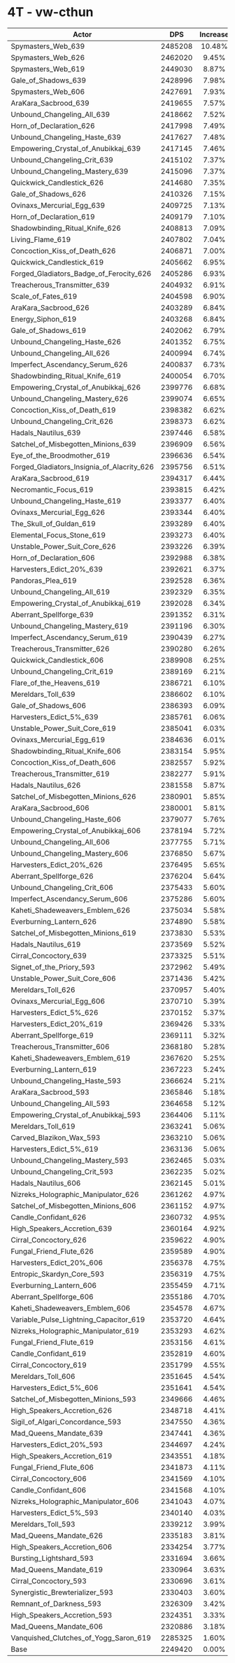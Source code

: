 # 4T - vw-cthun
| Actor | DPS | Increase |
|---|:---:|:---:|
|Spymasters_Web_639|2485208|10.48%|
|Spymasters_Web_626|2462020|9.45%|
|Spymasters_Web_619|2449030|8.87%|
|Gale_of_Shadows_639|2428996|7.98%|
|Spymasters_Web_606|2427691|7.93%|
|AraKara_Sacbrood_639|2419655|7.57%|
|Unbound_Changeling_All_639|2418662|7.52%|
|Horn_of_Declaration_626|2417998|7.49%|
|Unbound_Changeling_Haste_639|2417627|7.48%|
|Empowering_Crystal_of_Anubikkaj_639|2417145|7.46%|
|Unbound_Changeling_Crit_639|2415102|7.37%|
|Unbound_Changeling_Mastery_639|2415096|7.37%|
|Quickwick_Candlestick_626|2414680|7.35%|
|Gale_of_Shadows_626|2410326|7.15%|
|Ovinaxs_Mercurial_Egg_639|2409725|7.13%|
|Horn_of_Declaration_619|2409179|7.10%|
|Shadowbinding_Ritual_Knife_626|2408813|7.09%|
|Living_Flame_619|2407802|7.04%|
|Concoction_Kiss_of_Death_626|2406871|7.00%|
|Quickwick_Candlestick_619|2405662|6.95%|
|Forged_Gladiators_Badge_of_Ferocity_626|2405286|6.93%|
|Treacherous_Transmitter_639|2404932|6.91%|
|Scale_of_Fates_619|2404598|6.90%|
|AraKara_Sacbrood_626|2403289|6.84%|
|Energy_Siphon_619|2403268|6.84%|
|Gale_of_Shadows_619|2402062|6.79%|
|Unbound_Changeling_Haste_626|2401352|6.75%|
|Unbound_Changeling_All_626|2400994|6.74%|
|Imperfect_Ascendancy_Serum_626|2400837|6.73%|
|Shadowbinding_Ritual_Knife_619|2400054|6.70%|
|Empowering_Crystal_of_Anubikkaj_626|2399776|6.68%|
|Unbound_Changeling_Mastery_626|2399074|6.65%|
|Concoction_Kiss_of_Death_619|2398382|6.62%|
|Unbound_Changeling_Crit_626|2398373|6.62%|
|Hadals_Nautilus_639|2397446|6.58%|
|Satchel_of_Misbegotten_Minions_639|2396909|6.56%|
|Eye_of_the_Broodmother_619|2396636|6.54%|
|Forged_Gladiators_Insignia_of_Alacrity_626|2395756|6.51%|
|AraKara_Sacbrood_619|2394317|6.44%|
|Necromantic_Focus_619|2393815|6.42%|
|Unbound_Changeling_Haste_619|2393377|6.40%|
|Ovinaxs_Mercurial_Egg_626|2393344|6.40%|
|The_Skull_of_Guldan_619|2393289|6.40%|
|Elemental_Focus_Stone_619|2393273|6.40%|
|Unstable_Power_Suit_Core_626|2393226|6.39%|
|Horn_of_Declaration_606|2392988|6.38%|
|Harvesters_Edict_20%_639|2392621|6.37%|
|Pandoras_Plea_619|2392528|6.36%|
|Unbound_Changeling_All_619|2392329|6.35%|
|Empowering_Crystal_of_Anubikkaj_619|2392028|6.34%|
|Aberrant_Spellforge_639|2391352|6.31%|
|Unbound_Changeling_Mastery_619|2391196|6.30%|
|Imperfect_Ascendancy_Serum_619|2390439|6.27%|
|Treacherous_Transmitter_626|2390280|6.26%|
|Quickwick_Candlestick_606|2389908|6.25%|
|Unbound_Changeling_Crit_619|2389169|6.21%|
|Flare_of_the_Heavens_619|2386721|6.10%|
|Mereldars_Toll_639|2386602|6.10%|
|Gale_of_Shadows_606|2386393|6.09%|
|Harvesters_Edict_5%_639|2385761|6.06%|
|Unstable_Power_Suit_Core_619|2385041|6.03%|
|Ovinaxs_Mercurial_Egg_619|2384636|6.01%|
|Shadowbinding_Ritual_Knife_606|2383154|5.95%|
|Concoction_Kiss_of_Death_606|2382557|5.92%|
|Treacherous_Transmitter_619|2382277|5.91%|
|Hadals_Nautilus_626|2381558|5.87%|
|Satchel_of_Misbegotten_Minions_626|2380901|5.85%|
|AraKara_Sacbrood_606|2380001|5.81%|
|Unbound_Changeling_Haste_606|2379077|5.76%|
|Empowering_Crystal_of_Anubikkaj_606|2378194|5.72%|
|Unbound_Changeling_All_606|2377755|5.71%|
|Unbound_Changeling_Mastery_606|2376850|5.67%|
|Harvesters_Edict_20%_626|2376495|5.65%|
|Aberrant_Spellforge_626|2376204|5.64%|
|Unbound_Changeling_Crit_606|2375433|5.60%|
|Imperfect_Ascendancy_Serum_606|2375286|5.60%|
|Kaheti_Shadeweavers_Emblem_626|2375034|5.58%|
|Everburning_Lantern_626|2374890|5.58%|
|Satchel_of_Misbegotten_Minions_619|2373830|5.53%|
|Hadals_Nautilus_619|2373569|5.52%|
|Cirral_Concoctory_639|2373325|5.51%|
|Signet_of_the_Priory_593|2372962|5.49%|
|Unstable_Power_Suit_Core_606|2371436|5.42%|
|Mereldars_Toll_626|2370957|5.40%|
|Ovinaxs_Mercurial_Egg_606|2370710|5.39%|
|Harvesters_Edict_5%_626|2370152|5.37%|
|Harvesters_Edict_20%_619|2369426|5.33%|
|Aberrant_Spellforge_619|2369111|5.32%|
|Treacherous_Transmitter_606|2368180|5.28%|
|Kaheti_Shadeweavers_Emblem_619|2367620|5.25%|
|Everburning_Lantern_619|2367223|5.24%|
|Unbound_Changeling_Haste_593|2366624|5.21%|
|AraKara_Sacbrood_593|2365846|5.18%|
|Unbound_Changeling_All_593|2364658|5.12%|
|Empowering_Crystal_of_Anubikkaj_593|2364406|5.11%|
|Mereldars_Toll_619|2363241|5.06%|
|Carved_Blazikon_Wax_593|2363210|5.06%|
|Harvesters_Edict_5%_619|2363136|5.06%|
|Unbound_Changeling_Mastery_593|2362465|5.03%|
|Unbound_Changeling_Crit_593|2362235|5.02%|
|Hadals_Nautilus_606|2362145|5.01%|
|Nizreks_Holographic_Manipulator_626|2361262|4.97%|
|Satchel_of_Misbegotten_Minions_606|2361152|4.97%|
|Candle_Confidant_626|2360732|4.95%|
|High_Speakers_Accretion_639|2360164|4.92%|
|Cirral_Concoctory_626|2359622|4.90%|
|Fungal_Friend_Flute_626|2359589|4.90%|
|Harvesters_Edict_20%_606|2356378|4.75%|
|Entropic_Skardyn_Core_593|2356319|4.75%|
|Everburning_Lantern_606|2355459|4.71%|
|Aberrant_Spellforge_606|2355186|4.70%|
|Kaheti_Shadeweavers_Emblem_606|2354578|4.67%|
|Variable_Pulse_Lightning_Capacitor_619|2353720|4.64%|
|Nizreks_Holographic_Manipulator_619|2353293|4.62%|
|Fungal_Friend_Flute_619|2353156|4.61%|
|Candle_Confidant_619|2352819|4.60%|
|Cirral_Concoctory_619|2351799|4.55%|
|Mereldars_Toll_606|2351645|4.54%|
|Harvesters_Edict_5%_606|2351641|4.54%|
|Satchel_of_Misbegotten_Minions_593|2349666|4.46%|
|High_Speakers_Accretion_626|2348718|4.41%|
|Sigil_of_Algari_Concordance_593|2347550|4.36%|
|Mad_Queens_Mandate_639|2347441|4.36%|
|Harvesters_Edict_20%_593|2344697|4.24%|
|High_Speakers_Accretion_619|2343551|4.18%|
|Fungal_Friend_Flute_606|2341873|4.11%|
|Cirral_Concoctory_606|2341569|4.10%|
|Candle_Confidant_606|2341568|4.10%|
|Nizreks_Holographic_Manipulator_606|2341043|4.07%|
|Harvesters_Edict_5%_593|2340140|4.03%|
|Mereldars_Toll_593|2339212|3.99%|
|Mad_Queens_Mandate_626|2335183|3.81%|
|High_Speakers_Accretion_606|2334254|3.77%|
|Bursting_Lightshard_593|2331694|3.66%|
|Mad_Queens_Mandate_619|2330964|3.63%|
|Cirral_Concoctory_593|2330696|3.61%|
|Synergistic_Brewterializer_593|2330403|3.60%|
|Remnant_of_Darkness_593|2326309|3.42%|
|High_Speakers_Accretion_593|2324351|3.33%|
|Mad_Queens_Mandate_606|2320886|3.18%|
|Vanquished_Clutches_of_Yogg_Saron_619|2285325|1.60%|
|Base|2249420|0.00%|
